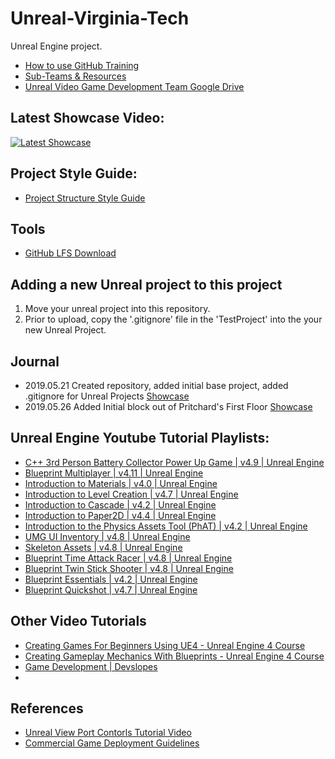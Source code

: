 # Unreal-Virginia-Tech
Unreal Engine project. 
- [How to use GitHub Training](https://docs.google.com/presentation/d/1ucC6p7QOM7wmoIdBJhs1mHnz4R2gZBaIkAMVmGeYpfc/edit#slide=id.p) 
- [Sub-Teams & Resources](https://docs.google.com/document/d/1PrTLaBFsfSzRGOY6iPN4p8MLBQRYS2CQya-JZ6CoFjk/edit)
- [Unreal Video Game Development Team Google Drive](https://drive.google.com/drive/u/0/folders/1m4OXvMCCb2wTcy4Ulu6xz64hy1G2Joqy)

## Latest Showcase Video: 
[![Latest Showcase](https://img.youtube.com/vi/YzsnV0vsLko/0.jpg)](https://www.youtube.com/watch?v=YzsnV0vsLko)

## Project Style Guide: 
- [Project Structure Style Guide](https://github.com/stephensamonte/ue4-style-guide)

## Tools
- [GitHub LFS Download](https://git-lfs.github.com/)

## Adding a new Unreal project to this project
1) Move your unreal project into this repository. 
2) Prior to upload, copy the '.gitignore' file in the 'TestProject' into the your new Unreal Project.

## Journal
- 2019.05.21 Created repository, added initial base project, added .gitignore for Unreal Projects [Showcase](https://www.youtube.com/watch?v=-L5TGadxr0c)
- 2019.05.26 Added Initial block out of Pritchard's First Floor [Showcase](https://www.youtube.com/watch?v=YzsnV0vsLko)

## Unreal Engine Youtube Tutorial Playlists: 
- [C++ 3rd Person Battery Collector Power Up Game | v4.9 | Unreal Engine](https://www.youtube.com/playlist?list=PLZlv_N0_O1gYup-gvJtMsgJqnEB_dGiM4)
- [Blueprint Multiplayer | v4.11 | Unreal Engine](https://www.youtube.com/playlist?list=PLZlv_N0_O1gYqSlbGQVKsRg6fpxWndZqZ)
- [Introduction to Materials | v4.0 | Unreal Engine](https://www.youtube.com/playlist?list=PLZlv_N0_O1gbQjgY0nDwZNYe_N8IcYWS-)
- [Introduction to Level Creation | v4.7 | Unreal Engine](https://www.youtube.com/playlist?list=PLZlv_N0_O1gak1_FoAJVrEGiLIploeF3F)
- [Introduction to Cascade | v4.2 | Unreal Engine](https://www.youtube.com/playlist?list=PLZlv_N0_O1gYDLyB3LVfjYIcbBe8NqR8t)
- [Introduction to Paper2D | v4.4 | Unreal Engine](https://www.youtube.com/playlist?list=PLZlv_N0_O1gauJh60307mE_67jqK42twB)
- [Introduction to the Physics Assets Tool (PhAT) | v4.2 | Unreal Engine](https://www.youtube.com/playlist?list=PLZlv_N0_O1gaHlJrP4F12Px7ceHw3PDq-)
- [UMG UI Inventory | v4.8 | Unreal Engine](https://www.youtube.com/playlist?list=PLZlv_N0_O1gZalvQWYs8sc7RP_-8eSr3i)
- [Skeleton Assets | v4.8 | Unreal Engine](https://www.youtube.com/playlist?list=PLZlv_N0_O1gbwdyIm78w42fZ1t8dDClsI)
- [Blueprint Time Attack Racer | v4.8 | Unreal Engine](https://www.youtube.com/playlist?list=PLZlv_N0_O1gYdhCvvMKGpCF6LCgBz9XeS)
- [Blueprint Twin Stick Shooter | v4.8 | Unreal Engine](https://www.youtube.com/playlist?list=PLZlv_N0_O1gb5sdygbSiEU7hb0eomNLdq)
- [Blueprint Essentials | v4.2 | Unreal Engine](https://www.youtube.com/playlist?list=PLZlv_N0_O1ga2b_ZaJoaR5dLHOFw4-MMl)
- [Blueprint Quickshot | v4.7 | Unreal Engine](https://www.youtube.com/playlist?list=PLZlv_N0_O1gZg3dTMetmsfm_s4lb4-Tg0)

## Other Video Tutorials
- [Creating Games For Beginners Using UE4 - Unreal Engine 4 Course](https://www.youtube.com/playlist?list=PLL0cLF8gjBpqDdMoeid6Vl5roMl6xJQGC)
- [Creating Gameplay Mechanics With Blueprints - Unreal Engine 4 Course](https://www.youtube.com/playlist?list=PLL0cLF8gjBpoojQ7YqsSsxycBe5S3ikkV)
- [Game Development | Devslopes](https://www.youtube.com/playlist?list=PLpZBns8dFbgyk7JbJqDErIxVQvOIc7iOs)
- 

## References
- [Unreal View Port Contorls Tutorial Video](https://www.youtube.com/watch?v=j2CKS6G3G2k)
- [Commercial Game Deployment Guidelines](https://www.unrealengine.com/en-US/release)

